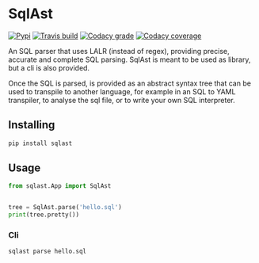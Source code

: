 # SqlAst

[![Pypi](https://img.shields.io/pypi/v/sqlast.svg?maxAge=600&style=for-the-badge)](https://pypi.python.org/pypi/sqlast)
[![Travis build](https://img.shields.io/travis/Vesuvium/sqlast.svg?maxAge=600&style=for-the-badge)](https://travis-ci.org/Vesuvium/sqlast)
[![Codacy grade](https://img.shields.io/badge/codequality-B-green.svg?style=for-the-badge)](https://app.codacy.com/app/Vesuvium/sqlast)
[![Codacy coverage](https://img.shields.io/badge/coverage-96%25-brightgreen.svg?style=for-the-badge)](https://app.codacy.com/app/Vesuvium/sqlast)

An SQL parser that uses LALR (instead of regex), providing precise, accurate
and complete SQL parsing. SqlAst is meant to be used as library, but a cli is
also provided.

Once the SQL is parsed, is provided as an abstract syntax tree that can be used
to transpile to another language, for example in an SQL to YAML transpiler,
to analyse the sql file, or to write your own SQL interpreter.


## Installing

```sh
pip install sqlast
```

## Usage

```python
from sqlast.App import SqlAst


tree = SqlAst.parse('hello.sql')
print(tree.pretty())
```

### Cli

```sh
sqlast parse hello.sql
```
